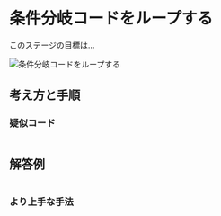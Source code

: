 # 条件分岐コードをループする

このステージの目標は...

![条件分岐コードをループする]()




## 考え方と手順

### 疑似コード

```
```

## 解答例

```swift
```

### より上手な手法

```swift
```